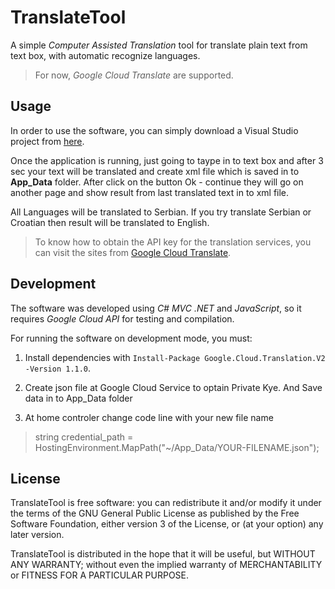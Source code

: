 # TranslateTool

A simple _Computer Assisted Translation_ tool for translate plain text from text box,
with automatic recognize languages.

> For now, *Google Cloud Translate* are supported.

Usage
-----

In order to use the software, you can simply download a Visual Studio project from  [here](https://github.com/Cortex983/TranslateTool).

Once the application is running, just going to taype in to text box and after 3 sec your text will be translated and create xml file which is saved in to **App_Data** folder. After click on the button  Ok - continue they will go on another page and show result from last translated text in to xml file.

All Languages will be translated to Serbian. If you try translate Serbian or Croatian then result will be translated to English. 


> To know how to obtain the API key for the translation services, you can visit the sites from
 [Google Cloud Translate](https://cloud.google.com/translate/?hl=sr).
 
 
 Development
-----------

The software was developed using *C# MVC .NET* and *JavaScript*, so it requires *Google Cloud API*  for testing and compilation.

For running the software on development mode, you must: 

 1. Install dependencies with `Install-Package Google.Cloud.Translation.V2 -Version 1.1.0`.

 2. Create json file at Google Cloud Service to optain Private Kye. And Save data in to App_Data folder

3. At home controler change  code line with your new file name
 > string credential_path = HostingEnvironment.MapPath("~/App_Data/YOUR-FILENAME.json");
 
 License
-------

TranslateTool is free software: you can redistribute it and/or modify
it under the terms of the GNU General Public License as published by
the Free Software Foundation, either version 3 of the License, or
(at your option) any later version.

TranslateTool is distributed in the hope that it will be useful,
but WITHOUT ANY WARRANTY; without even the implied warranty of
MERCHANTABILITY or FITNESS FOR A PARTICULAR PURPOSE.  
